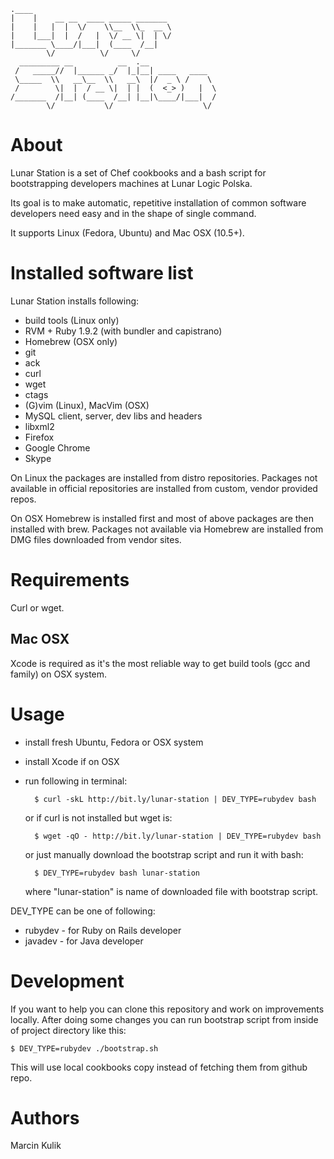     .____                               
    |    |    __ __  ____ _____ _______ 
    |    |   |  |  \/    \\__  \\_  __ \
    |    |___|  |  /   |  \/ __ \|  | \/
    |_______ \____/|___|  (____  /__|   
            \/          \/     \/       
      _________ __          __  .__               
     /   _____//  |______ _/  |_|__| ____   ____  
     \_____  \\   __\__  \\   __\  |/  _ \ /    \ 
     /        \|  |  / __ \|  | |  (  <_> )   |  \
    /_______  /|__| (____  /__| |__|\____/|___|  /
            \/           \/                    \/ 


# About

Lunar Station is a set of Chef cookbooks and a bash script for bootstrapping
developers machines at Lunar Logic Polska.

Its goal is to make automatic, repetitive installation of common software
developers need easy and in the shape of single command.

It supports Linux (Fedora, Ubuntu) and Mac OSX (10.5+).

# Installed software list

Lunar Station installs following:

* build tools (Linux only)
* RVM + Ruby 1.9.2 (with bundler and capistrano)
* Homebrew (OSX only)
* git
* ack
* curl
* wget
* ctags
* (G)vim (Linux), MacVim (OSX)
* MySQL client, server, dev libs and headers
* libxml2
* Firefox
* Google Chrome
* Skype

On Linux the packages are installed from distro repositories. Packages not
available in official repositories are installed from custom, vendor provided
repos.

On OSX Homebrew is installed first and most of above packages are then
installed with brew. Packages not available via Homebrew are installed from DMG
files downloaded from vendor sites.

# Requirements

Curl or wget.

## Mac OSX

Xcode is required as it's the most reliable way to get build tools (gcc and
family) on OSX system.

# Usage

* install fresh Ubuntu, Fedora or OSX system
* install Xcode if on OSX
* run following in terminal:

        $ curl -skL http://bit.ly/lunar-station | DEV_TYPE=rubydev bash

    or if curl is not installed but wget is:

        $ wget -qO - http://bit.ly/lunar-station | DEV_TYPE=rubydev bash

    or just manually download the bootstrap script and run it with bash:

        $ DEV_TYPE=rubydev bash lunar-station

    where "lunar-station" is name of downloaded file with bootstrap script.

DEV\_TYPE can be one of following:

* rubydev - for Ruby on Rails developer
* javadev - for Java developer

# Development

If you want to help you can clone this repository and work on improvements
locally. After doing some changes you can run bootstrap script from inside of
project directory like this:

    $ DEV_TYPE=rubydev ./bootstrap.sh

This will use local cookbooks copy instead of fetching them from github repo.

# Authors

Marcin Kulik
